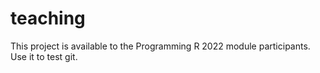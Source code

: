 # teaching

This project is available to the Programming R 2022 module participants.
Use it to test git.
